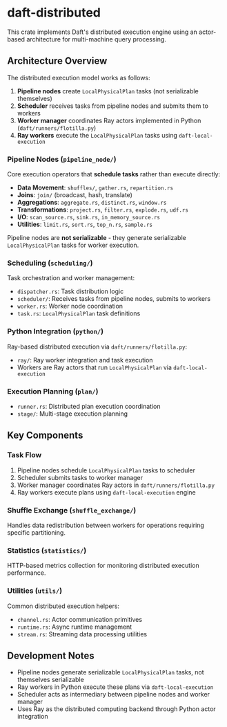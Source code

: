 # daft-distributed

This crate implements Daft's distributed execution engine using an actor-based architecture for multi-machine query processing.

## Architecture Overview

The distributed execution model works as follows:
1. **Pipeline nodes** create `LocalPhysicalPlan` tasks (not serializable themselves)
2. **Scheduler** receives tasks from pipeline nodes and submits them to workers
3. **Worker manager** coordinates Ray actors implemented in Python (`daft/runners/flotilla.py`)
4. **Ray workers** execute the `LocalPhysicalPlan` tasks using `daft-local-execution`

### Pipeline Nodes (`pipeline_node/`)
Core execution operators that **schedule tasks** rather than execute directly:

- **Data Movement**: `shuffles/`, `gather.rs`, `repartition.rs`
- **Joins**: `join/` (broadcast, hash, translate)
- **Aggregations**: `aggregate.rs`, `distinct.rs`, `window.rs`
- **Transformations**: `project.rs`, `filter.rs`, `explode.rs`, `udf.rs`
- **I/O**: `scan_source.rs`, `sink.rs`, `in_memory_source.rs`
- **Utilities**: `limit.rs`, `sort.rs`, `top_n.rs`, `sample.rs`

Pipeline nodes are **not serializable** - they generate serializable `LocalPhysicalPlan` tasks for worker execution.

### Scheduling (`scheduling/`)
Task orchestration and worker management:

- `dispatcher.rs`: Task distribution logic
- `scheduler/`: Receives tasks from pipeline nodes, submits to workers
- `worker.rs`: Worker node coordination
- `task.rs`: `LocalPhysicalPlan` task definitions

### Python Integration (`python/`)
Ray-based distributed execution via `daft/runners/flotilla.py`:

- `ray/`: Ray worker integration and task execution
- Workers are Ray actors that run `LocalPhysicalPlan` via `daft-local-execution`

### Execution Planning (`plan/`)
- `runner.rs`: Distributed plan execution coordination
- `stage/`: Multi-stage execution planning

## Key Components

### Task Flow
1. Pipeline nodes schedule `LocalPhysicalPlan` tasks to scheduler
2. Scheduler submits tasks to worker manager
3. Worker manager coordinates Ray actors in `daft/runners/flotilla.py`
4. Ray workers execute plans using `daft-local-execution` engine

### Shuffle Exchange (`shuffle_exchange/`)
Handles data redistribution between workers for operations requiring specific partitioning.

### Statistics (`statistics/`)
HTTP-based metrics collection for monitoring distributed execution performance.

### Utilities (`utils/`)
Common distributed execution helpers:
- `channel.rs`: Actor communication primitives
- `runtime.rs`: Async runtime management
- `stream.rs`: Streaming data processing utilities

## Development Notes

- Pipeline nodes generate serializable `LocalPhysicalPlan` tasks, not themselves serializable
- Ray workers in Python execute these plans via `daft-local-execution`
- Scheduler acts as intermediary between pipeline nodes and worker manager
- Uses Ray as the distributed computing backend through Python actor integration
